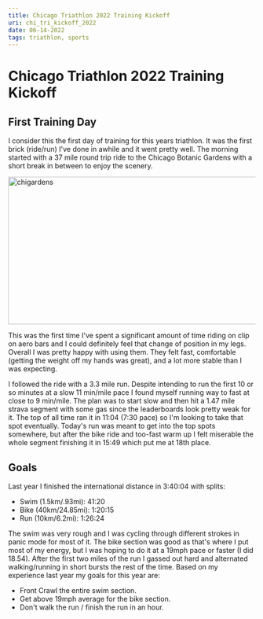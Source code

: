 ```yaml
---
title: Chicago Triathlon 2022 Training Kickoff
uri: chi_tri_kickoff_2022
date: 06-14-2022
tags: triathlon, sports
---
```

# Chicago Triathlon 2022 Training Kickoff

## First Training Day
I consider this the first day of training for this years triathlon. It was the first brick (ride/run) I've done in awhile and it went pretty well. The morning started with a 37 mile round trip ride to the Chicago Botanic Gardens with a short break in between to enjoy the scenery. 

<img src="https://i.lensdump.com/i/tpjEF7.jpg" width="600" height="300" alt="chigardens" />

This was the first time I've spent a significant amount of time riding on clip on aero bars and I could definitely feel that change of position in my legs. Overall I was pretty happy with using them. They felt fast, comfortable (getting the weight off my hands was great), and a lot more stable than I was expecting.

I followed the ride with a 3.3 mile run. Despite intending to run the first 10 or so minutes at a slow 11 min/mile pace I found myself running way to fast at close to 9 min/mile. The plan was to start slow and then hit a 1.47 mile strava segment with some gas since the leaderboards look pretty weak for it. The top of all time ran it in 11:04 (7:30 pace) so I'm looking to take that spot eventually. Today's run was meant to get into the top spots somewhere, but after the bike ride and too-fast warm up I felt miserable the whole segment finishing it in 15:49 which put me at 18th place.

## Goals
Last year I finished the international distance in 3:40:04 with splits:

- Swim (1.5km/.93mi): 41:20
- Bike (40km/24.85mi): 1:20:15
- Run (10km/6.2mi): 1:26:24

The swim was very rough and I was cycling through different strokes in panic mode for most of it. The bike section was good as that's where I put most of my energy, but I was hoping to do it at a 19mph pace or faster (I did 18.54). After the first two miles of the run I gassed out hard and alternated walking/running in short bursts the rest of the time. Based on my experience last year my goals for this year are:

- Front Crawl the entire swim section.
- Get above 19mph average for the bike section.
- Don't walk the run / finish the run in an hour.

